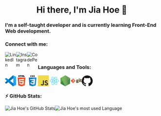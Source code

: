 <h1 align="center"> Hi there, I'm Jia Hoe 👋


### I'm a self-taught developer and is currently learning Front-End Web development.

### Connect with me:

[<img align="left" alt="LinkedIn" width="36px" src="https://img.icons8.com/fluency/48/000000/linkedin.png" color="purple"/>][linkedin]
[<img align="left" alt="Instagram" width="36px" src="https://img.icons8.com/fluency/48/000000/instagram-new.png" />][instagram]
[<img align="left" alt="CodePen" width="36px" src="https://cdn.jsdelivr.net/npm/simple-icons@v3/icons/codepen.svg" />][CodePen]


<br />

### Languages and Tools:

<img align="left" alt="Visual Studio Code" width="36px" src="https://raw.githubusercontent.com/github/explore/80688e429a7d4ef2fca1e82350fe8e3517d3494d/topics/visual-studio-code/visual-studio-code.png" />
<img align="left" alt="HTML5" width="36px" src="https://raw.githubusercontent.com/github/explore/80688e429a7d4ef2fca1e82350fe8e3517d3494d/topics/html/html.png" />
<img align="left" alt="CSS3" width="36px" src="https://raw.githubusercontent.com/github/explore/80688e429a7d4ef2fca1e82350fe8e3517d3494d/topics/css/css.png" />
<img align="left" alt="JavaScript" width="36px" src="https://raw.githubusercontent.com/github/explore/80688e429a7d4ef2fca1e82350fe8e3517d3494d/topics/javascript/javascript.png" />
<img align="left" alt="React" width="36px" src="https://raw.githubusercontent.com/github/explore/80688e429a7d4ef2fca1e82350fe8e3517d3494d/topics/react/react.png" />
<img align="left" alt="Node.js" width="36px" src="https://raw.githubusercontent.com/github/explore/80688e429a7d4ef2fca1e82350fe8e3517d3494d/topics/nodejs/nodejs.png" />
<img align="left" alt="Git" width="36px" src="https://raw.githubusercontent.com/github/explore/80688e429a7d4ef2fca1e82350fe8e3517d3494d/topics/git/git.png" />
<img align="left" alt="GitHub" width="36px" src="https://raw.githubusercontent.com/github/explore/78df643247d429f6cc873026c0622819ad797942/topics/github/github.png" />

<br />
<br />



### :zap: GitHub Stats:

<img align="left" alt="Jia Hoe's GitHub Stats" src="https://github-readme-stats.vercel.app/api?username=mrjiahoe&show_icons=true&hide_border=true&theme=dark" />
<img align="left" alt="Jia Hoe's most used Language" src="https://github-readme-stats.vercel.app/api/top-langs/?username=mrjiahoe&hide_border=true&theme=dark" />





[instagram]: https://www.instagram.com/jiahoe/
[linkedin]: https://www.linkedin.com/in/jia-hoe-chong/
[CodePen]: https://codepen.io/mrjiahoe
